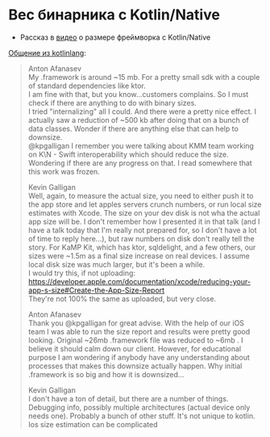# Вес бинарника с Kotlin/Native

- Рассказ в [видео](https://www.youtube.com/watch?v=hrRqX7NYg3Q&t=1892s) о размере фреймворка с
  Kotlin/Native

[Общение из kotlinlang](https://kotlinlang.slack.com/archives/C3PQML5NU/p1633027278225200):
> Anton Afanasev  
> My .framework is around ~15 mb. For a pretty small sdk with a couple of standard dependencies like ktor.   
> I am fine with that, but you know...customers complains. So I must check if there are anything to do with binary sizes.   
> I tried "internalizing" all I could. And there were a pretty nice effect. I actually saw a reduction of ~500 kb after doing that on a bunch of data classes. Wonder if there are anything else that can help to downsize.   
> @kpgalligan I remember you were talking about KMM team working on K\N - Swift interoperability which should reduce the size. Wondering if there are any progress on that. I read somewhere that this work was frozen.
>
> Kevin Galligan  
> Well, again, to measure the actual size, you need to either push it to the app store and let apples servers crunch numbers, or run local size estimates with Xcode. The size on your dev disk is not wha the actual app size will be. I don't remember how I presented it in that talk (and I have a talk today that I'm really not prepared for, so I don't have a lot of time to reply here...), but raw numbers on disk don't really tell the story. For KaMP Kit, which has ktor, sqldelight, and a few others, our sizes were ~1.5m as a final size increase on real devices. I assume local disk size was much larger, but it's been a while.   
> I would try this, if not uploading: https://developer.apple.com/documentation/xcode/reducing-your-app-s-size#Create-the-App-Size-Report  
> They're not 100% the same as uploaded, but very close.
>
> Anton Afanasev  
> Thank you @kpgalligan for great advise. With the help of our iOS team I was able to run the size report and results were pretty good looking. Original ~26mb .framework file was reduced to ~6mb . I believe it should calm down our client. However, for educational purpose I am wondering if anybody have any understanding about processes that makes this downsize actually happen. Why initial .framework is so big and how it is downsized...
>
> Kevin Galligan    
> I don't have a ton of detail, but there are a number of things. Debugging info, possibly multiple architectures (actual device only needs one). Probably a bunch of other stuff. It's not unique to kotlin. Ios size estimation can be complicated

